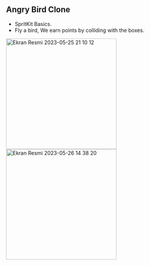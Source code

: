 ## Angry Bird Clone

- SpritKit Basics.
- Fly a bird, We earn points by colliding with the boxes.
<img width="300" alt="Ekran Resmi 2023-05-25 21 10 12" src="https://github.com/car4futuretech/ios-ex-sm/assets/128792306/35020ac9-2009-4d11-a2ea-10b68257578d">
<img width="300" alt="Ekran Resmi 2023-05-26 14 38 20" src="https://github.com/car4futuretech/ios-ex-sm/assets/128792306/b84f6692-5f33-4a95-8f52-68058ecb4272">
